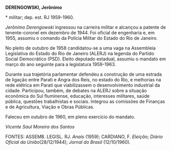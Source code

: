 **DERENGOWSKI, Jerônimo**

\* militar; dep. est. RJ 1959-1960.

*Jerônimo Derengowski* ingressou na carreira militar e alcançou a
patente de tenente-coronel em dezembro de 1944. Foi oficial de
engenharia e, em 1955, assumiu o comando da Polícia Militar do Estado do
Rio de Janeiro.

No pleito de outubro de 1958 candidatou-se a uma vaga na Assembleia
Legislativa do Estado do Rio de Janeiro (ALERJ) na legenda do Partido
Social Democrático (PSD). Eleito deputado estadual, assumiu o mandato em
março do ano seguinte para a legislatura 1959-1963.

Durante sua trajetória parlamentar defendeu a construção de uma estrada
de ligação entre Parati e Angra dos Reis, no estado do Rio, e melhorias
na rede elétrica em Parati que viabilizassem o desenvolvimento
industrial da cidade. Participou, também, de debates na ALERJ sobre a
situação econômica do Sul fluminense, educação, interesses militares,
saúde pública, questões trabalhistas e sociais. Integrou as comissões de
Finanças e de Agricultura, Viação e Obras Públicas.

Faleceu em outubro de 1960, em pleno exercício do mandato.

*Vicente Saul Moreira dos Santos*

FONTES: ASSEMB. LEGISL. RJ. *Anais* (1959); CARDIANO, F. *Eleição*;
*Diário Oficial da União*(28/12/1944); *Jornal do Brasil* (12/10/1960).
